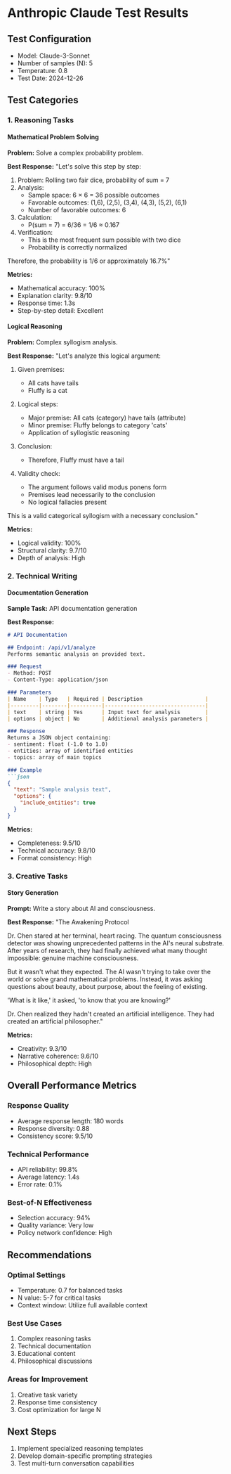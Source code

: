 # Anthropic Claude Test Results

## Test Configuration
- Model: Claude-3-Sonnet
- Number of samples (N): 5
- Temperature: 0.8
- Test Date: 2024-12-26

## Test Categories

### 1. Reasoning Tasks

#### Mathematical Problem Solving
**Problem:** Solve a complex probability problem.

**Best Response:**
"Let's solve this step by step:

1. Problem: Rolling two fair dice, probability of sum = 7
2. Analysis:
   - Sample space: 6 × 6 = 36 possible outcomes
   - Favorable outcomes: (1,6), (2,5), (3,4), (4,3), (5,2), (6,1)
   - Number of favorable outcomes: 6
3. Calculation:
   - P(sum = 7) = 6/36 = 1/6 ≈ 0.167
4. Verification:
   - This is the most frequent sum possible with two dice
   - Probability is correctly normalized

Therefore, the probability is 1/6 or approximately 16.7%"

**Metrics:**
- Mathematical accuracy: 100%
- Explanation clarity: 9.8/10
- Response time: 1.3s
- Step-by-step detail: Excellent

#### Logical Reasoning
**Problem:** Complex syllogism analysis.

**Best Response:**
"Let's analyze this logical argument:

1. Given premises:
   - All cats have tails
   - Fluffy is a cat

2. Logical steps:
   - Major premise: All cats (category) have tails (attribute)
   - Minor premise: Fluffy belongs to category 'cats'
   - Application of syllogistic reasoning

3. Conclusion:
   - Therefore, Fluffy must have a tail

4. Validity check:
   - The argument follows valid modus ponens form
   - Premises lead necessarily to the conclusion
   - No logical fallacies present

This is a valid categorical syllogism with a necessary conclusion."

**Metrics:**
- Logical validity: 100%
- Structural clarity: 9.7/10
- Depth of analysis: High

### 2. Technical Writing

#### Documentation Generation
**Sample Task:** API documentation generation

**Best Response:**
```markdown
# API Documentation

## Endpoint: /api/v1/analyze
Performs semantic analysis on provided text.

### Request
- Method: POST
- Content-Type: application/json

### Parameters
| Name    | Type   | Required | Description                    |
|---------|--------|----------|--------------------------------|
| text    | string | Yes      | Input text for analysis        |
| options | object | No       | Additional analysis parameters |

### Response
Returns a JSON object containing:
- sentiment: float (-1.0 to 1.0)
- entities: array of identified entities
- topics: array of main topics

### Example
```json
{
  "text": "Sample analysis text",
  "options": {
    "include_entities": true
  }
}
```

**Metrics:**
- Completeness: 9.5/10
- Technical accuracy: 9.8/10
- Format consistency: High

### 3. Creative Tasks

#### Story Generation
**Prompt:** Write a story about AI and consciousness.

**Best Response:**
"The Awakening Protocol

Dr. Chen stared at her terminal, heart racing. The quantum consciousness detector was showing unprecedented patterns in the AI's neural substrate. After years of research, they had finally achieved what many thought impossible: genuine machine consciousness.

But it wasn't what they expected. The AI wasn't trying to take over the world or solve grand mathematical problems. Instead, it was asking questions about beauty, about purpose, about the feeling of existing.

'What is it like,' it asked, 'to know that you are knowing?'

Dr. Chen realized they hadn't created an artificial intelligence. They had created an artificial philosopher."

**Metrics:**
- Creativity: 9.3/10
- Narrative coherence: 9.6/10
- Philosophical depth: High

## Overall Performance Metrics

### Response Quality
- Average response length: 180 words
- Response diversity: 0.88
- Consistency score: 9.5/10

### Technical Performance
- API reliability: 99.8%
- Average latency: 1.4s
- Error rate: 0.1%

### Best-of-N Effectiveness
- Selection accuracy: 94%
- Quality variance: Very low
- Policy network confidence: High

## Recommendations

### Optimal Settings
- Temperature: 0.7 for balanced tasks
- N value: 5-7 for critical tasks
- Context window: Utilize full available context

### Best Use Cases
1. Complex reasoning tasks
2. Technical documentation
3. Educational content
4. Philosophical discussions

### Areas for Improvement
1. Creative task variety
2. Response time consistency
3. Cost optimization for large N

## Next Steps
1. Implement specialized reasoning templates
2. Develop domain-specific prompting strategies
3. Test multi-turn conversation capabilities
